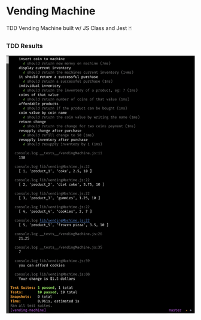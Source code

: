 # Vending Machine

TDD Vending Machine built w/ JS Class and Jest 🃏

### TDD Results

<img src="./images/testResults.png" width="700" height="auto">
